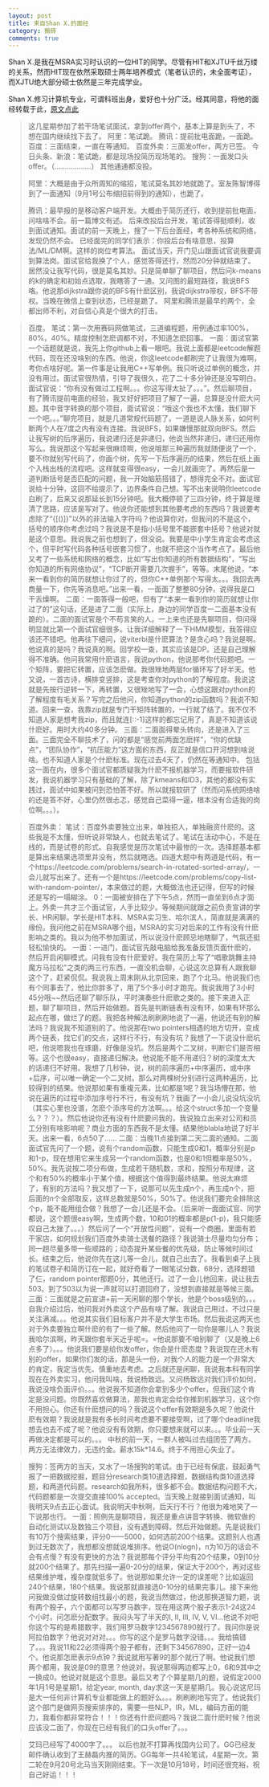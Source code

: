 ```yaml
--- 
layout: post 
title: 来自Shan X.的面经 
category: 搬砖
comments: true 
--- 
```


Shan X.是我在MSRA实习时认识的一位HIT的同学。尽管有HIT和XJTU千丝万缕的关系，然而HIT现在依然采取硕士两年培养模式（笔者认识的，未全面考证），而XJTU绝大部分硕士依然是三年完成学业。

Shan X.修习计算机专业，可谓科班出身，爱好也十分广泛。经其同意，将他的面经转载于此，[原文点此](http://0.swordx.duapp.com/?p=516)
> 这几星期参加了若干场笔试面试，拿到offer两个，基本上算是到头了，不想在国内继续找下去了。
> 阿里：笔试跪。
> 腾讯：提前批电面跪，一面跪。
> 百度：三面结束，一直在等通知。
> 百度外卖：三面发offer，两方已签。
> 今日头条、新浪：笔试跪，都是现场投简历现场笔的。
> 搜狗：一面发口头offer。（………………）
> 其他通通都没投。
> 
> 阿里：大概是由于众所周知的缩招，笔试莫名其妙地就跪了。室友陈智博得到了一面通知（9月1号公布缩招前得到的通知），也跪了。
> 
> 腾讯：最早报的是移动客户端开发。大概由于简历还行，收到提前批电面，问啥啥不会。前一篇博文有述。
> 后来改投后台开发，笔试答得挺顺利，收到面试通知。面试的前一天晚上，搜了一下后台面经，考各种系统和网络，发现仍然不会。
> 已经面完的同学们表示：你投后台有啥意思，投算法/ML/DM啊。这样的岗位考算法。
> 面试当天，开门见山跟面试官说我要调到算法岗。面试官给我换了个人，感觉答得还行，然而20分钟就结束了。居然没让我写代码，很是莫名其妙。只是简单聊了聊项目，然后问k-means的k的确定和初始点选取，我瞎答了一通。又问图的最短路径，我说BFS咯。他说那dijkstra跟你说的BFS有什麽区别，我说dijkstra带权，BFS不带权。当晚在微信上查到状态，已经是跪了。
> 阿里和腾讯是最早的两个，全都出师不利，对自信心真是个很大的打击。

> 百度。
> 笔试：第一次用赛码网做笔试，三道编程题，用例通过率100%，80%，40%。精度控制怎麽调都不对，不知道怎麽回事。
> 一面：面试官第一个话题就是说，我先上你github上看一眼吧。我说上面都是leetcode解题代码，现在还没啥别的东西。他说，你这leetcode都刷完了让我很为难啊，考你点啥好呢。第一件事是让我用C++写单例。我只听说过单例的概念，并没有用过。面试官很热情，引导了我很久，花了二十多分钟还是没写明白。面试官说：“你有没有做过工程啊。。。你这写得太扯了。。。”。然后聊项目，有了腾讯提前电面的经验，我又好好把项目了解了一遍，总算是没什麽大问题。其中音字转换的那个项目，面试官说：“哦这个我也不太懂，我们聊下一个吧。。。”聊完项目，就是几道常规代码题了。一道是说人脉关系，如何判断两个人在7度之内有没有连接。我说BFS，如果嫌慢那就双向BFS。然后让我写树的后序遍历，我说递归还是非递归，他说当然非递归，递归还用你写么。我说那这个写起来很麻烦啊，他说哦那三种遍历我就随便说了一个，要不你就别写代码了，你画个树，先写一下后序遍历的结果，然后在纸上画个入栈出栈的流程吧。这样就变得很easy，一会儿就画完了。再然后是一道判断括号是否匹配的问题，我一开始脑筋搭错了，想得完全不对。面试官说给十分钟，这回不给提示了，边界条件自己想。写不出来说明你leetcode白刷了，后来又说那延长到15分钟吧。我大概停顿了三四分钟，终于算是理清了思路，应该是写对了。他说你还能想到其他要考虑的东西吗？我说要考虑除了“{[()]}”以外的非法输入字符吗？他说算你对，但我问的不是这个，括号的顺序你考虑过吗？我说是不是指小括号里不能嵌套中括号？他说对就是这个意思。我说我之前也想到了，但没说。我要是中小学生肯定会考虑这个，但平时写代码各种括号嵌套习惯了，也就不把这个当作考点了。最后他又考了一些系统和网络的概念，比如“写出你知道的所有数据结构”，“写出你知道的所有网络协议”，“TCP断开需要几次握手”，等等。末尾他说，“本来一看到你的简历就想让你过了的，但你C++单例那个写得太。。。我回去再商量一下，你先等消息吧。”出来一看，一面面了整整80分钟，说得我是口干舌燥啊。
> 二面：一面答得一般吧，但有了“本来一看到你的简历就想让你过了的”这句话，还是进了二面（实际上，身边的同学百度一二面基本没有跪的）。二面的面试官是个不苟言笑的人。一上来也还是先聊项目，但问得明显就比第一个面试官细很多。让我详细解释了一下HMM模型，我答得应该还不错吧。他再往下细问，说viterbi是什麽算法？是贪心吗？我说是啊。他说真的是吗？我说真的啊。回学校一查，其实应该是DP。还是自己理解得不准确。他问我常用什麽语言，我说python，他说那考你代码题吧。一个矩阵，要把它转置，应该怎麽做。我很矬地两层for循环写了好半天。他又说，一首古诗，横排变竖排，这是考查你对python的了解程度。我说这就是先按行逆转一下，再转置，又很矬地写了一会，心想这跟对python的了解程度有毛关系？写完之后他问，你知道python的zip函数吗？我说不知道。回来一查，我靠zip就是专门干矩阵转置的，一行就了结了。我不仅不知道人家是想考我zip，而且就连[::-1]这样的都忘记用了，真是不知道该说什麽好。用时大约40多分钟。
> 三面：二面面得晕头转向，还是进入了三面。三面完全不聊技术了，问的都是“感觉前两面怎麽样”，“你的优缺点”，“团队协作”，“抗压能力”这方面的东西，反正就是信口开河想到啥说啥。也不知道人家是个什麽标准。现在过去4天了，仍然在等通知中。
> 包括这一面在内，很多个面试官都质疑我为什麽不报机器学习，而要报软件研发，我说机器学习只有基础的了解，除了kmeans和ID3，其他的都没有实践过，面试中如果被问到恐怕答不好。所以就报软研了（然而问系统网络啥的还是答不好，心里仍然很忐忑，感觉自己菜得一逼，根本没有合适我的岗位啊。。。）。

> 百度外卖：
> 笔试：百度外卖要独立出来，单独招人，单独融资什麽的。这些我是不太懂，但听说非常缺人，也就去笔试了。笔试在活动中心，不是在线的，而是试卷的形式。自我感觉是历次笔试中最惨的一次。选择题基本都是算出来结果选项里并没有，然后就瞎选。四道大题中有两道是代码，有一个https://leetcode.com/problems/search-in-rotated-sorted-array/，一会儿就写出来了。还有一个是https://leetcode.com/problems/copy-list-with-random-pointer/，本来做过的题，大概做法也还记得，但写的时候还是写的一塌糊涂。
> 0：一面被安排在了下午5点，然而一直坐到6点才面上。外卖一共才三个面试官，人手比较少。等候期间就跟之前负责宣讲的学长、HR闲聊。学长是HIT本科、MSRA实习生、哈尔滨人，简直就是满满的缘份。我问他之前在MSRA哪个组，MSRA的实习对后来的工作有没有什麽影响之类的。我以为他不参加面试，所以说没什麽顾忌地瞎聊了，气氛还挺轻松愉快的。
> 一面：一进门，面试官先敲电脑给我准备反馈页面什麽的，然后开启闲聊模式。问我有没有什麽爱好。我在简历上写了“唱歌跳舞主持魔方马拉松”之类的两三行东西，一直没机会聊，心说这次总算有人跟我聊这个了，赶紧侃侃。我说我上周末刚从北京回来，跑了个北马。他说我们也有个同事去了，他比你胖多了，用了5个多小时才跑完。我说我用了3小时45分哦~~然后还聊了聊乐队，平时演奏些什麽歌之类的。接下来进入正题，聊了聊项目，然后开始做题。首先是判断链表有没有环，如果有环那么起点在哪，做烂了的题。我把各种解法刷刷刷地说了一遍，他说还有别的解法吗？我说我不知道别的了。他说那在two pointers相遇的地方切开，变成两个链表，找它们的交点，这样行不行，有没有坑？我想了一下说没什麽坑吧，他说嗯我也在琢磨，好像是没坑。然后是两个二叉树，判断它们是否相等。这个也很easy，直接递归解决。他说能不能不用递归？树的深度太大的话递归不好用。我想了几秒钟，说，树的前序遍历+中序遍历，或中序+后序，可以唯一确定一个二叉树。那么对两棵树分别进行这两种遍历，比较得到的结果。他说那如果有重複元素，比如都是1呢？我当场懵在那，他说在遍历的过程中添加序号行不行，有没有坑？我画了一小会儿说没坑没坑（其实心里也没谱，怎麽个添序号的方法啊。。。给这个struct多加一个变量么？？？）。然后他说你还有没有什麽要问我的，我说独立出来对公司和员工分别有啥影响呢？商业方面的东西我不是太懂。结果他blabla地说了好半天。出来一看，6点50了……
> 二面：当晚11点接到第二天二面的通知。二面面试官先问了一个题，说有个random函数，只能生成0和1，概率分别是p和1-p，现在想用它来生成另一个random函数，也是0和1但概率是50%，50%。我先说按二项分布做，生成若干随机数，求和，按照分布规律，这个和有50%的概率小于某个值，根据这个值得到最终结果。他说太麻烦了，有别的方法吗？我又想了一下，说那可以先生成n个，再生成n个，把后面的n个全部取反，这样总数就是50%，50%了。他说我们要完全排除这个p，能不能用组合做？我想了一会儿还是不会。（后来听一面面试官、同学都说，这个题很easy啊，生成两个数，10和01的概率都是p(1-p)，我只能感叹自己太挫了。。。）然后问了一个“开放性问题”，说有一个商圈，里面有若干家店，如何规划我们百度外卖骑士送餐的路径？我说骑士尽量均匀分布；同一趟尽量多带一些顺路的；动态提升某些餐的优先级，防止等候时间过长。结束之后，他说你先在这儿等一会儿，就自己出去了。我看到桌子上我的笔试卷子和简历订在一起，就好奇看了一眼笔试分数，68分，选择题错了仨，random pointer那题0分，其他还行。过了一会儿他回来，说让我去503。到了503以为说一声就可以打道回府了，没想到直接就是等候三面。
> 三面：三面就是之前宣讲+前一天闲聊的那个学长，他是个boss级别的。。。自我介绍过后，他问我对外卖这个产品有啥了解。我说自己用过，不过只是关注满减。。。他说其实我们目标客户并不是大学生市场。然后我说这两天也对于外卖要独立啊什麽的有了一些了解。然后他问了一句你是哪儿人？我说我哈尔滨啊，昨天跟你套半天近乎呢=。=他说那要不咱别聊了（又是晚上6点多了）。。。他说我们要是给你发offer，你会是什麽态度？我说现在还木有别的offer，如果你们发的话，那是头一份，对我个人的能力是一个非常大的肯定，我定当优先、慎重地去考虑。之后就还是闲聊，我说我本科有同学现在在外卖实习，他问我叫啥，我说杨致远。又问杨致远对我们评价如何，我说没啥负面评价。。。他说我不知道你会拿到多少个offer，但我们这个肯定是没问题。你既然喜欢做算法，那我也肯定会给你推到机器学习，这个你不用担心。你还有什麽想问的吗？我说这个offer有效期是多久呢？他说什麽有效期？我说就是我有多长时间考虑要不要接受啊，过了哪个deadline我想去也去不成了呢？他说没有有效期，你只要想来就可以来。。。毕业前一天再做决定都是可以的。。。
> 中秋的前一天，一群人被叫过去组团签了两方。两方无法律效力，无违约金。薪水15k*14.6。终于不用担心失业了。

> 搜狗：签两方的当天，又水了一场搜狗的笔试。由于已经有保底，鼓起勇气报了一把数据挖掘，题目分research类10道选择题，数据结构类10道选择题，和两道代码题。research如我所料，很多都不会。数据结构问题不大，代码题都是一次提交直接100% accepted。当天晚上就接到面试通知，叫我明天9点去正心面试。我说明天中秋啊，后天行不行？他很为难地笑了一下说那也行。
一面：照例先是聊项目，我还是重点讲音字转换、微软做的自动化测试以及数独三个项目，没有遇到障碍。然后开始做题。先是说我们有10万个搜索结果，评分0——5000，如何选前200个结果。这题别人也遇到过无数次了，我想都没想就说堆排序。他说O(nlogn)，n为10万的话会不会有点慢？有没有更快的方法？我说那每个评分平均有20个结果，0到10分就200个结果了。那先扫描一遍0-20分的结果，保证大于200个，再对这些结果维护堆，複杂度就低多了。他说那如果允许一定的误差呢？比如返回240个结果，180个结果。我说那就直接选0-10分的结果完事儿。接下来他问我做没做过旋转数组找最小的题，我说当然做过，他说那换道智力题，说有两个股子，六个面都可以写罗马数字，现在用这两个股子表示1-24这24个小时，问怎麽分配数字。我闷头写了半天的I, II, III, IV, V, VI…他说不对吧你这个写的是希腊数字，我们用罗马数字1234567890就行了。我问你是说阿拉伯数字？他说对对对。。。你写的这个是罗马数字没错。。。我给搞错了。。。我说11和22必须得两个股子都有，还剩下34567890，正好一边4个。他说那怎麽表示9点钟？我说就用写著9的那个就行了啊。他说我们想两个都用，我说是09的意思？他说对。我说那得两边都写上0，6和9其中之一换成0。他说对就是这个意思。最后又考了个算星期几的题，说假定2000年1月1号是星期1，给定year, month, day求这一天是星期几。我心说这尼玛是大一任何非计算机专业都能做上的题好么。。。刷刷刷地写完了。他说我们这个部门是做网页搜索排序的，需要一些NLP，IR，ML，编码方面的能力，我看你都非常符合！！！你还有什麽问题吗？我说二面什麽时候？他说应该没二面了，你现在已经有我们的口头offer了。。。

> 艾玛已经写了4000字了。。。
> 以后也就不打算再找国内公司了。GG已经发邮件确认收到了王赫磊内推的简历。GG每年一共4轮笔试，4星期一次。第二轮在9月20号北马当天刚刚结束。下一次是10月18号，时间还很充裕，祝自己好运！！！
